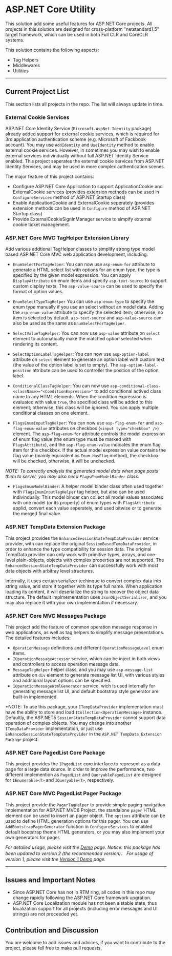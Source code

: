 # ASP.NET Core Utility

This solution add some useful features for ASP.NET Core projects. All projects in this solution are designed for cross-platform  "netstandard1.5" target framework, which can be used in both Full CLR and CoreCLR systems.

This solution contains the following aspects:

* Tag Helpers
* Middlewares
* Utilities

---

## Current Project List

This section lists all projects in the repo. The list will always update in time.

### External Cookie Services

ASP.NET Core Identity Service (`Microsoft.AspNet.Identity` package) already added support for external cookie services, which is required for 3rd application authentication scheme (e.g. Microsoft of Fackbook account). You may use `AddIdentity` and `UseIdentity` method to enable external cookie services. However, in sometimes you may wish to enable external services indivindually without full ASP.NET Identity Service enabled. This project seperates the external cookie services from ASP.NET Identity Services, and may be used in more complex authentication scenes.

The major feature of this project contains:

* Configure ASP.NET Core Application to support ApplicationCookie and ExternalCookie services (provides extension methods can be used in `ConfigureServices` method of ASP.NET Startup class)
* Enable ApplicationCookie and ExternalCookie seperately (provides extension methods can be used in `Configure` method of ASP.NET Startup class)
* Provide ExternalCookieSignInManager service to simpify external cookie ticket management.


### ASP.NET Core MVC TagHelper Extension Library

Add various addtional TagHelper classes to simplify strong type model based ASP.NET Core MVC web application development, including:

* `EnumSelectForTagHelper`: You can now use `asp-enum-for` attribute to generate a HTML select list with options for an enum  type, the type is specified by the given model expression. You can apply `DisplayAttribute` on enum items and specify `asp-text-source` to support custom display texts. The `asp-value-source` can be used to specify the format of option values.

* `EnumSelectTypeTagHelper` You can use `asp-enum-type` to specify the enum type manually if you use an select without an model data. Adding the `asp-enum-value` attribute to specify the selected item; otherwise, no item is selected by default.  `asp-text-source` and `asp-value-source` can also be used as the same as `EnumSelectForTagHelper`.

* `SelectValueTagHelper`: You can now use `asp-value` attribute on `select` element to automatically make the matched option selected when rendering its content.

* `SelectOptionLabelTagHelper`: You can now use `asp-option-label` attribute on `select` element to generate an option label with custom text (the value of the option label is set to empty). The `asp-option-label-position` attribute can be used to controller the position of the option label.

* `ConditionalClassTagHelper`: You can now use `asp-conditional-class-<className>="<ConditionExpression>"` to add conditional actived class name to any HTML elements. When the condition expression is evaluated with value `true`, the specified class will be added to this element; otherwise, this class will be ignored. You can apply multiple conditional classes on one element.

* `FlagsEnumInputTagHelper`: You can now use `asp-flag-enum-for` and `asp-flag-enum-value` attributes on checkbox (`<input type="checkbox" />`) element. The `asp-flag-enum-for` attribute controls the model expression of enum flag value (the enum type must be marked with `FlagsAtttibute`), and the `asp-flag-enum-value` indicates the enum flag item for this checkbox. If the actual model expression value contains the flag value (mainly equivalent as `Enum.HasFlag` method), the checkbox will be checked, otherwise, it will be unchecked.

*NOTE: To correctly analysis the generated model data when page posts them to server, you may also need `FlagsEnumModelBinder` class.*

* `FlagsEnumModelBinder`: A helper model binder class often used together with `FlagsEnumInputTagHelper` tag helper, but also can be used indivindually. This model binder can collect all model values associated with one model (or its property) of enum types with `FlagsAttribute` applid, convert each value seperately, and used bitwise or to generate the merged final value.

### ASP.NET TempData Extension Package

This project provides the `EnhancedSessionStateTempDataProvider` service provider, with can replace the original `SessionBasedTempDataProvider`, in order to enhance the type compatibility for session data. The original TempData provider can only work with primitive types, arrays, and one-level plain-objects, objects with complex properties are not supported. The `EnhancedSessionStateTempDataProvider` can successfully work with most data objects with arbitray level structures.

 Internally, it uses certain serializer techinque to convert complex data into string value, and store it together with its type full name. When application loading its content, it will deserialize the string to recover the object data structure. The default implmementation uses `JsonObjectSerializer`, and you may also replace it with your own implementation if necessary.


### ASP.NET Core MVC Messages Package

This project add the feature of common operation message response in web applications, as well as tag helpers to simplify message presentations. The detailed features includes:

* `OperationMessage` definitions and different `OperationMessageLevel` enum items.
* `IOperationMessageAccessor` service, which can be inject in both views and controllers to access operation message data.
* `MessageTagHelper` helper class, and you may use `asp-message-list` attribute on `div` element to generate message list UI, with various styles and additional layout options can be specified.
* `IOperationMessageHtmlGenerator` service, wich is used internally for generating message list UI, and default bootstrap style generator are built-in implemented.

*NOTE: To use this package, your `ITempDataProvider` implementation must have the ability to store and load `ICollection<OperationMessage>` instance. Defaultly, the ASP.NET5 `SessionStateTempDataProvider` cannot support data operation of complex objects. You may change into another `ITempDataProvider` implementation, or just use `EnhancedSessionStateTempDataProvider` in the `ASP.NET TempData Extension Package` project.


### ASP.NET Core PagedList Core Package

This project provides the `IPagedList` core interface to represent as a data page for a large data source. In order to improve the performance, two different implemention as `PagedList` and `QueryablePagedList` are designed for `IEnumerable<T>` and `IQueryable<T>`, respectively.

### ASP.NET Core MVC PagedList Pager Package

This project provide the `PagerTagHelper` to provide simple paging navigation implementation for ASP.NET MVC6 Project. the standalone `pager` HTML element can be used to insert an pager object. The `options` attribute can be used to define HTML generation options for this pager. You can use `AddBootstrapPagerGenerator` function in `ConfigureServices` to enabled default bootstrap theme HTML generators, or you may also implement your own generators for pager.

*For detailed usage, please visit the [Demo](PagerDemo.md) page. Notice: this package has been updated to version 2 (the recommended version)． For usage of version 1, please visit the [Version 1 Demo](PagerDemov1.md) page.*

---

## Issues and Important Notes
* Since ASP.NET Core has not in RTM ring, all codes in this repo may change rapidly following the ASP.NET Core framework upgration.
* ASP.NET Core Localization module has not been a stable state, thus localization support for all projects (including error messages and UI strings) are not proceeded yet.

## Contribution and Discussion

You are welcome to add issues and advices, if you want to contribute to the project, please fell free to make pull requests.
